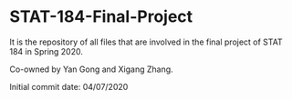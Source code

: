 # STAT-184-Final-Project
It is the repository of all files that are involved in the final project of STAT 184 in Spring 2020. 

Co-owned by Yan Gong and Xigang Zhang.

Initial commit date: 04/07/2020
